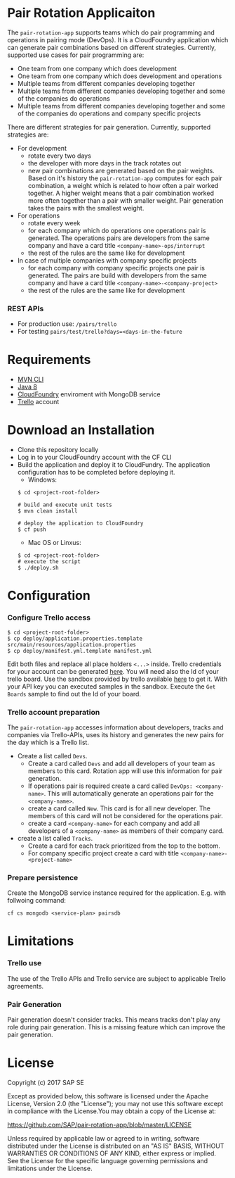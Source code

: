 # Pair Rotation Applicaiton

The `pair-rotation-app` supports teams which do pair programming and operations in pairing mode (DevOps). It is a CloudFoundry application which can generate pair combinations based on different strategies.  Currently, supported use cases for pair programming are: 
* One team from one company which does development
* One team from one company which does development and operations
* Multiple teams from different companies developing together
* Multiple teams from different companies developing together and some of the companies do operations
* Multiple teams from different companies developing together and some of the companies do operations and company specific projects

There are different strategies for pair generation. Currently, supported strategies are:
* For development
  * rotate every two days
  * the developer with more days in the track rotates out
  * new pair combinations are generated based on the pair weights. Based on it's history the `pair-rotation-app` computes for each pair combination, a weight which is related to how often a pair worked together. A higher weight means that a pair combination worked more often together than a pair with smaller weight. Pair generation takes the pairs with the smallest weight.
* For operations
  * rotate every week
  * for each company which do operations one operations pair is generated. The operations pairs are developers from the same company and have a card title `<company-name>-ops/interrupt` 
  * the rest of the rules are the same like for development
* In case of multiple companies with company specific projects
  * for each company with company specific projects one pair is generated. The pairs are build with developers from the same company and have a card title `<company-name>-<company-project>`
  * the rest of the rules are the same like for development

### REST APIs
* For production use: `/pairs/trello`
* For testing `pairs/test/trello?days=<days-in-the-future`

# Requirements

- [MVN CLI](https://maven.apache.org/download.cgi#Installation) 
- [Java 8](https://java.com/download/)
- [CloudFoundry](https://www.cloudfoundry.org/) enviroment with MongoDB service
- [Trello](http://trello.com) account

# Download an Installation

* Clone this repository locally
* Log in to your CloudFoundry account with the CF CLI
* Build the application and deploy it to CloudFundry. The application configuration has to be completed before deploying it. 
  * Windows:
  ```
  $ cd <project-root-folder>
  
  # build and execute unit tests
  $ mvn clean install
  
  # deploy the application to CloudFoundry
  $ cf push
  ```
  * Mac OS or Linxus: 
  ```
  $ cd <project-root-folder>
  # execute the script
  $ ./deploy.sh
  ```

# Configuration 

### Configure Trello access

```
$ cd <project-root-folder>
$ cp deploy/application.properties.template src/main/resources/application.properties
$ cp deploy/manifest.yml.template manifest.yml
```
Edit both files and replace all place holders `<...>` inside. Trello credentials for your account can be generated [here](https://developers.trello.com/get-started/start-building#authenticate). You will need also the Id of your trello board. Use the sandbox provided by trello available [here](https://developers.trello.com/sandbox) to get it. With your API key you can executed samples in the sandbox. Execute the `Get Boards` sample to find out the Id of your board. 

### Trello account preparation
The `pair-rotation-app` accesses information about developers, tracks and companies via Trello-APIs, uses its history and generates the new pairs for the day which is a Trello list.
* Create a list called `Devs`. 
  * Create a card called `Devs` and add all developers of your team as members to this card. Rotation app will use this information for pair generation.
  * If operations pair is required create a card called `DevOps: <company-name>`. This will automatically generate an operations pair for the `<company-name>`. 
  * create a card called `New`. This card is for all new developer. The members of this card will not be considered for the operations pair.
  * create a card `<company-name>` for each company and add all developers of a `<company-name>` as members of their company card.
* create a list called `Tracks`. 
  * Create a card for each track prioritized from the top to the bottom. 
  * For company specific project create a card with title `<company-name>-<project-name>`
  

### Prepare persistence
Create the MongoDB service instance required for the application. E.g. with follwoing command:
```
cf cs mongodb <service-plan> pairsdb
```

# Limitations

### Trello use
The use of the Trello APIs and Trello service are subject to applicable Trello agreements.

### Pair Generation
Pair generation doesn't consider tracks. This means tracks don't play any role during pair generation.
This is a missing feature which can improve the pair generation.

# License
Copyright (c) 2017 SAP SE

Except as provided below, this software is licensed under the Apache License, Version 2.0 (the "License"); you may not use this software except in compliance with the License.You may obtain a copy of the License at:

https://github.com/SAP/pair-rotation-app/blob/master/LICENSE

Unless required by applicable law or agreed to in writing, software distributed under the License is distributed on an "AS IS" BASIS, WITHOUT WARRANTIES OR CONDITIONS OF ANY KIND, either express or implied. See the License for the specific language governing permissions and limitations under the License.
